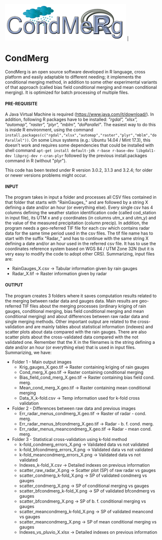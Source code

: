 ![alt tag](https://github.com/UniToDSTGruppoClima/CondMerg/blob/master/logo/CondMerg.png) |
# CondMerg
CondMerg is an open source software developed in R language, cross platform and easily adaptable to different needing; it implements the conditional merging method, in addition to some other experimental variants of that approach (called bias field conditional merging and mean conditional merging). It is optimized for batch processing of multiple files.

#### PRE-REQUISITE
A Java Virtual Machine is required (https://www.java.com/it/download/).
In addition, following R packages have to be installed: *"rgdal", "xlsx", "automap", "raster", "plyr", "mblm", "doParallel"*.
The easiest way to do this is inside R environment, using the command `install.packages(c("rgdal","xlsx","automap","raster","plyr","mblm","doParallel"))`.
On some Linux systems (e.g.: Ubuntu 14.04 / Mint 17.3), this doesn't work and requires some dependencies that could be installed with shell command `apt-get install default-jdk r-base r-base-dev libgdal1-dev libproj-dev r-cran-plyr` followed by the previous install.packages command in R (without "plyr").

This code has been tested under R version 3.0.2, 3.1.3 and 3.2.4; for older or newer versions problems might occur.

#### INPUT
The program takes in input a folder and processes all CSV files contained in that folder that starts with "RainGauges_" and are followed by a string X defining a date and/or an hour (or everything else). Every single csv has 4 columns defining the weather station identification code (called cod_station in input file), its UTM x and y coordinates (in columns utm_x and utm_y) and the value of the measured precipitation (column precip). In addition, the program needs a geo-referred TIF file for each csv which contains radar data for the same time period used in the csv files. The tif file name has to  start with the suffix "Radar_" and has to continue with the same string X defining a date and/or an hour used in the referred csv file. It has to use the coordinates reference system based on WGS 84 / UTM Zone 32N (but it is  very easy to modify the code to adopt other CRS).
Summarizing, input files are:
  - RainGauges_X.csv -> Tabular information given by rain gauges
  - Radar_X.tif -> Raster information given by radar

#### OUTPUT
The program creates 3 folders where it saves computation results related to the merging between radar data and gauges data. Main results are geo-referred TIF files about the merging processes (ordinary kriging of rain gauges, conditional merging, bias field conditional merging and mean conditional merging) and about differences between raw radar data and single merging methods. Other important output are related to the cross-validation and are mainly tables about statistical information (indexes) and scatter plots about data compared with the rain gauges. There are also scatter plots about the cross-validated data compared with the not validated one. Remember that the X in the filenames is the string defining a date and/or an hour (or everything else) that is used in input files.
Summarizing, we have:
- Folder 1 - Main output images
  -   Krig_gauges_X.geo.tif -> Raster containing kriging of rain gauges
  -   Cond_merg_X.geo.tif -> Raster containing conditional merging
  -   Bias_field_cond_merg_X.geo.tif -> Raster containing bias field cond. merg.
  -   Mean_cond_merg_X.geo.tif -> Raster containing mean conditional merging
  -   Data_X_k-fold.csv -> Temp information used for k-fold cross validation
- Folder 2 - Differences between raw data and previous images
  -   Err_radar_menus_condmerg_X.geo.tif -> Raster of radar - cond. merg.
  -   Err_radar_menus_bfcondmerg_X.geo.tif -> Radar - b. f. cond. merg.
  -   Err_radar_menus_meancondmerg_X.geo.tif -> Radar - mean cond. merg.
- Folder 3 - Statistical cross-validation using k-fold method
  -   k-fold_condmerg_errors_X.png -> Validated data vs not validated
  -   k-fold_bfcondmerg_errors_X.png -> Validated data vs not validated
  -   k-fold_meancondmerg_errors_X.png -> Validated data vs not validated
  -  Indexes_k-fold_X.csv -> Detailed indexes on previous information
  -   scatter_raw_radar_X.png -> Scatter plot (SP) of raw radar vs gauges
  -   scatter_condmerg_k-fold_X.png -> SP of validated condmerg vs gauges
  -   scatter_condmerg_X.png -> SP of conditional merging vs gauges
  -  scatter_bfcondmerg_k-fold_X.png -> SP of validated bfcondmerg vs gauges
  -  scatter_bfcondmerg_X.png -> SP of b. f. conditional merging vs gauges
  -  scatter_meancondmerg_k-fold_X.png -> SP of validated meancond vs gauges
  -  scatter_meancondmerg_X.png -> SP of mean conditional merging vs gauges
  -  Indexes_vs_pluvio_X.xlsx -> Detailed indexes on previous information
